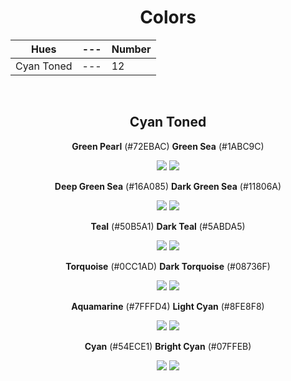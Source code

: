 <div align=center>

# Colors

Hues | --- | Number
--- | --- | ---
Cyan Toned | --- | 12

<br>

## Cyan Toned

**Green Pearl** (#72EBAC)  **Green Sea** (#1ABC9C)

![](https://fakeimg.pl/130x130/72EBAC/?text=%20)  ![](https://fakeimg.pl/130x130/1ABC9C/?text=%20)

**Deep Green Sea** (#16A085) **Dark Green Sea** (#11806A)

![](https://fakeimg.pl/130x130/16A085/?text=%20) ![](https://fakeimg.pl/130x130/11806A/?text=%20)

**Teal** (#50B5A1) **Dark Teal** (#5ABDA5)

![](https://fakeimg.pl/130x130/50B5A1/?text=%20) ![](https://fakeimg.pl/130x130/5ABDA5/?text=%20)

**Torquoise** (#0CC1AD) **Dark Torquoise** (#08736F) <!--K Color-->

![](https://fakeimg.pl/130x130/0CC1AD/?text=%20) ![](https://fakeimg.pl/130x130/08736F/?text=%20)

**Aquamarine** (#7FFFD4) **Light Cyan** (#8FE8F8)

![](https://fakeimg.pl/130x130/7FFFD4/?text=%20) ![](https://fakeimg.pl/130x130/8FE8F8/?text=%20)

**Cyan** (#54ECE1) **Bright Cyan** (#07FFEB)

![](https://fakeimg.pl/130x130/54ECE1/?text=%20) ![](https://fakeimg.pl/130x130/07FFEB/?text=%20)

</div>
